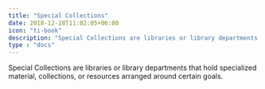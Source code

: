 ```yaml
---
title: "Special Collections"
date: 2018-12-28T11:02:05+06:00
icon: "ti-book"
description: "Special Collections are libraries or library departments that hold specialized material, collections, or resources arranged around certain goals."
type : "docs"
---
```


Special Collections are libraries or library departments that hold specialized material, collections, or resources arranged around certain goals.